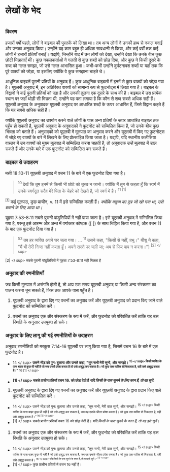 # लेखों के भेद

 #

### विवरण

हजारों वर्षों पहले, लोगों ने बाइबल की पुस्तकें को लिखा था। तब अन्य लोगों ने उनकी हाथ से नकल बनाईं और उनका अनुवाद किया। उन्होंने यह काम बहुत ही अधिक सावधानी से किया, और कई वर्षों तक कई लोगों ने हजारों प्रतियाँ बनाईं। यद्यपि, जिन्होंने बाद में उन लोगों को देखा, उन्होंने देखा कि उनके बीच कुछ छोटी भिन्नाताएँ थीं। कुछ नकलकर्ताओं ने गलती से कुछ शब्दों को छोड़ दिया, और कुछ ने किसी दूसरे के शब्द को गलत समझा, जो उसे गलत आभासित हुआ। कभी-कभी उन्होंने दुर्घटनावश शब्दों या यहाँ तक ​​कि पूरे वाक्यों को जोड़ा, या इसलिए क्योंकि वे कुछ समझाना चाहते थे।

आधुनिक बाइबलें पुरानी प्रतियों के अनुवाद हैं। कुछ आधुनिक बाइबलों में इनमें से कुछ वाक्यों को जोड़ा गया है। यूएलबी अनुवाद में, इन अतिरिक्त वाक्यों को सामान्य रूप से फुटनोट्स में लिखा गया है। बाइबल के विद्वानों ने कई पुरानी प्रतियाँ को पढ़ा है और उनकी तुलना एक दूसरे के साथ की है। बाइबल में उस प्रत्येक स्थान पर जहाँ थोड़ी सी भिन्नता थी, उन्होंने यह पता लगाया है कि कौन से शब्द सबसे अधिक सही हैं। यूएलबी अनुवाद के अनुवादक यूएलबी अनुवाद पर आधारित शब्दों के ऊपर आधारित हैं, जिसे विद्वान कहते हैं कि यह सबसे अधिक सही हैं।

क्योंकि यूएलबी अनुवाद का उपयोग करने वाले लोगों के पास अन्य प्रतियों के ऊपर आधारित बाइबल तक पहुँच हो सकती है, यूएलबी अनुवाद के अनुवादकों ने फुटनोट को सम्मिलित किया हैं, जो उनके बीच कुछ भिन्नता को बताते हैं। अनुवादकों को यूएलबी में मूलपाठ का अनुवाद करने और यूएलबी में किए गए फुटनोट्स में जोड़े गए वाक्यों के बारे में लिखने के लिए प्रोत्साहित किया जाता है। यद्यपि, यदि स्थानीय कलीसिया वास्तव में उन वाक्यों को मुख्य मूलपाठ में सम्मिलित करना चाहती है, तो अनुवादक उन्हें मूलपाठ में डाल सकते हैं और उनके बारे में एक फुटनोट को सम्मिलित कर सकते हैं।

### बाइबल से उदाहरण

मत्ती 18:10-11 यूएलबी अनुवाद में वचन 11 के बारे में एक फुटनोट दिया गया है।

> <sup> 10 </sup> देखें कि तुम इनमें से किसी भी छोटे को तुच्छ न जानो। क्योंकि मैं तुम से कहता हूँ कि स्वर्ग में उनके स्वर्गदूत सदैव मेरे पिता के चेहरे को देखते हैं, जो स्वर्ग में है। <sup> 11 </sup> <sup> [1] </sup>

<sup> [1] </sup> कई मूलपाठ, कुछ प्राचीन, v. 11 में इसे सम्मिलित करती हैं। *क्योंकि मनुष्य का पुत्र जो खो गया था, उसे बचाने के लिए आया था।*

यूहन्ना 7:53-8:11 सबसे पुरानी पांडुलिपियों में नहीं पाया जाता है। इसे यूएलबी अनुवाद में सम्मिलित किया गया है, परन्तु इसे आरम्भ और अन्त में वर्गाकार कोष्टक ([ ]) के साथ चिह्नित किया गया है, और वचन 11 के बाद एक फुटनोट दिया गया है।

> <sup> 53 </sup> तब हर व्यक्ति अपने घर चला गया। ... <sup> 11 </sup> उसने कहा, "किसी से नहीं, प्रभु।" यीशु ने कहा, "मैं भी तेरी निन्दा नहीं करता हूँ। अपने रास्ते पर चली जा; अब से फिर पाप न करना।”] <sup> [2] </ sup>

<sup> [2] </ sup> सबसे पुरानी पांडुलिपियों में यूहन्ना 7:53-8:11 नहीं मिलता है

### अनुवाद की रणनीतियाँ

जब किसी मूलपाठ में असंगति होती है, तो आप उस समय यूएलबी अनुवाद या किसी अन्य संस्करण का पालन करना चुन सकते हैं, जिस तक आपके पास पहुँच है।

1. यूएलबी अनुवाद के द्वारा दिए गए वचनों का अनुवाद करें और यूएलबी अनुवाद को प्रदान किए जाने वाले फुटनोट को सम्मिलित करें।

1. वचनों का अनुवाद एक और संस्करण के रूप में करें, और फुटनोट को परिवर्तित करें ताकि यह उस स्थिति के अनुसार उपयुक्त हो सके।


### अनुवाद के लिए लागू की गई रणनीतियों के उदाहरण

अनुवाद रणनीतियों को मरकुस 7:14-16 यूएलबी पर लागू किया गया है, जिसमें वचन 16 के बारे में एक फुटनोट है।

* <sup> 14 </ sup> **उसने भीड़ को पुन: बुलाया और उनसे कहा, "तुम सभी मेरी सुनो, और समझो। <sup> 15 </ sup> किसी व्यक्ति के पास बाहर से कुछ भी नहीं है जो जब उसमें प्रवेश करता है तो उसे अशुद्ध कर सकता है। जो कुछ उस व्यक्ति से निकलता है, वही उसे अशुद्ध करता है।”** <sup> 16 [1] </ sup>

* **<sup> [1] </ sup> सबसे प्राचीन प्रतियाँ वचन 16. को छोड़ देती हैं *यदि किसी के पास सुनने के लिए कान हैं, तो वह सुनें*.**

1. यूएलबी अनुवाद के द्वारा दिए गए वचनों का अनुवाद करें और यूएलबी अनुवाद के द्वारा प्रदान किए वाले फुटनोट को सम्मिलित करें।

* <sup> 14 </ sup> उसने भीड़ को पुन: बुलाया और उनसे कहा, "तुम सभी, मेरी बात सुनो, और समझो। <sup> 15 </ sup> किसी व्यक्ति के पास बाहर कुछ भी नहीं है जो उसे अशुद्ध कर सकता है, जब वह उसके भीतर प्रवेश करता है। जो कुछ उस व्यक्ति से निकलता है, वही उसे अशुद्ध करता है।”<Sup> 16 [1] </ sup>
* <sup> [1] </ sup> सबसे प्राचीन प्रतियाँ वचन 16 को छोड़ देती हैं। *यदि किसी के पास सुनने के कान हैं, तो वह इसे सुनें*।

1. वचनों का अनुवाद एक और संस्करण के रूप में करें, और फुटनोट को परिवर्तित करें ताकि यह उस स्थिति के अनुसार उपयुक्त हो सके।

* <sup> 14 </ sup> उसने भीड़ को पुन: बुलाया और उनसे कहा, "तुम सभी, मेरी बात सुनो, और समझो। <sup> 15 </ sup> किसी व्यक्ति के पास बाहर कुछ भी नहीं है जो उसे अशुद्ध कर सकता है, जब वह उसके भीतर प्रवेश करता है। जो कुछ उस व्यक्ति से निकलता है, वही उसे अशुद्ध करता है। <sup> 16 </ sup> यदि किसी के पास सुनने के कान हैं, तो वह इसे सुनें।”<sup> [1] </ sup>
* <sup> [1] </ sup> कुछ प्राचीन प्रतियों में वचन 16 नहीं है।
